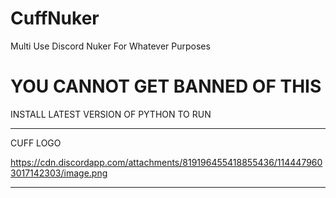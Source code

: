# CuffNuker
Multi Use Discord Nuker For Whatever Purposes
# YOU CANNOT GET BANNED OF THIS 

INSTALL LATEST VERSION OF PYTHON TO RUN 

---------------------------------------------------------------------------------------
CUFF LOGO

https://cdn.discordapp.com/attachments/819196455418855436/1144479603017142303/image.png

--------------------------------------------------------------------------------------
